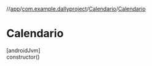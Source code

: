 //[app](../../../index.md)/[com.example.dallyproject](../index.md)/[Calendario](index.md)/[Calendario](-calendario.md)

# Calendario

[androidJvm]\
constructor()
